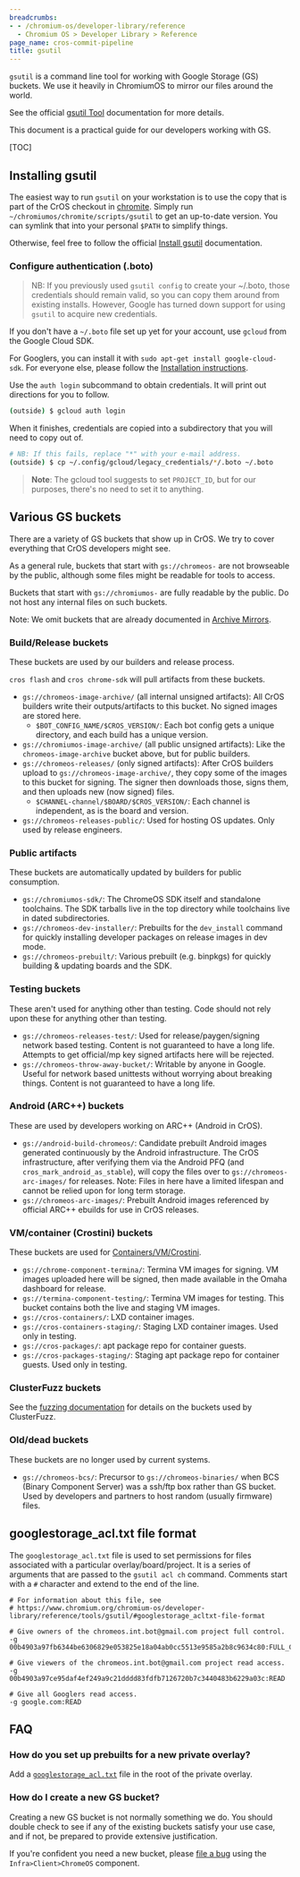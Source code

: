 ```yaml
---
breadcrumbs:
- - /chromium-os/developer-library/reference
  - Chromium OS > Developer Library > Reference
page_name: cros-commit-pipeline
title: gsutil
---
```


`gsutil` is a command line tool for working with Google Storage (GS) buckets.
We use it heavily in ChromiumOS to mirror our files around the world.

See the official [gsutil Tool] documentation for more details.

This document is a practical guide for our developers working with GS.

[TOC]

## Installing gsutil

The easiest way to run `gsutil` on your workstation is to use the copy that is
part of the CrOS checkout in [chromite].
Simply run `~/chromiumos/chromite/scripts/gsutil` to get an up-to-date version.
You can symlink that into your personal `$PATH` to simplify things.

Otherwise, feel free to follow the official [Install gsutil] documentation.

### Configure authentication (.boto)

> NB: If you previously used `gsutil config` to create your ~/.boto, those
> credentials should remain valid, so you can copy them around from existing
> installs.  However, Google has turned down support for using `gsutil` to
> acquire new credentials.

If you don't have a `~/.boto` file set up yet for your account, use `gcloud`
from the Google Cloud SDK.

For Googlers, you can install it with `sudo apt-get install google-cloud-sdk`.
For everyone else, please follow the
[Installation instructions](https://cloud.google.com/sdk/docs/install#installation_instructions).

Use the `auth login` subcommand to obtain credentials.  It will print out
directions for you to follow.

```bash
(outside) $ gcloud auth login
```

When it finishes, credentials are copied into a subdirectory that you will need
to copy out of.

```bash
# NB: If this fails, replace "*" with your e-mail address.
(outside) $ cp ~/.config/gcloud/legacy_credentials/*/.boto ~/.boto
```

> **Note**: The gcloud tool suggests to set `PROJECT_ID`, but for our purposes,
> there's no need to set it to anything.

## Various GS buckets

There are a variety of GS buckets that show up in CrOS.
We try to cover everything that CrOS developers might see.

As a general rule, buckets that start with `gs://chromeos-` are not browseable
by the public, although some files might be readable for tools to access.

Buckets that start with `gs://chromiumos-` are fully readable by the public.
Do not host any internal files on such buckets.

Note: We omit buckets that are already documented in [Archive Mirrors].

### Build/Release buckets

These buckets are used by our builders and release process.

`cros flash` and `cros chrome-sdk` will pull artifacts from these buckets.

*   `gs://chromeos-image-archive/` (all internal unsigned artifacts): All CrOS
    builders write their outputs/artifacts to this bucket.  No signed images
    are stored here.
    *   `$BOT_CONFIG_NAME/$CROS_VERSION/`: Each bot config gets a unique
        directory, and each build has a unique version.
*   `gs://chromiumos-image-archive/` (all public unsigned artifacts): Like the
    `chromeos-image-archive` bucket above, but for public builders.
*   `gs://chromeos-releases/` (only signed artifacts): After CrOS builders
    upload to `gs://chromeos-image-archive/`, they copy some of the images to
    this bucket for signing.  The signer then downloads those, signs them, and
    then uploads new (now signed) files.
    *   `$CHANNEL-channel/$BOARD/$CROS_VERSION/`: Each channel is independent,
        as is the board and version.
*   `gs://chromeos-releases-public/`: Used for hosting OS updates.  Only used
    by release engineers.

### Public artifacts

These buckets are automatically updated by builders for public consumption.

*   `gs://chromiumos-sdk/`: The ChromeOS SDK itself and standalone toolchains.
    The SDK tarballs live in the top directory while toolchains live in dated
    subdirectories.
*   `gs://chromeos-dev-installer/`: Prebuilts for the `dev_install` command
    for quickly installing developer packages on release images in dev mode.
*   `gs://chromeos-prebuilt/`: Various prebuilt (e.g. binpkgs) for quickly
    building & updating boards and the SDK.

### Testing buckets

These aren't used for anything other than testing.
Code should not rely upon these for anything other than testing.

*   `gs://chromeos-releases-test/`: Used for release/paygen/signing network
    based testing.  Content is not guaranteed to have a long life.  Attempts to
    get official/mp key signed artifacts here will be rejected.
*   `gs://chromeos-throw-away-bucket/`: Writable by anyone in Google.  Useful
    for network based unittests without worrying about breaking things.  Content
    is not guaranteed to have a long life.

### Android (ARC++) buckets

These are used by developers working on ARC++ (Android in CrOS).

*   `gs://android-build-chromeos/`: Candidate prebuilt Android images generated
    continuously by the Android infrastructure.  The CrOS infrastructure, after
    verifying them via the Android PFQ (and `cros_mark_android_as_stable`), will
    copy the files over to `gs://chromeos-arc-images/` for releases.
    Note: Files in here have a limited lifespan and cannot be relied upon for
    long term storage.
*   `gs://chromeos-arc-images/`: Prebuilt Android images referenced by official
    ARC++ ebuilds for use in CrOS releases.

### VM/container (Crostini) buckets

These buckets are used for [Containers/VM/Crostini](/chromium-os/developer-library/guides/containers/containers-and-vms/).

*   `gs://chrome-component-termina/`: Termina VM images for signing. VM images
    uploaded here will be signed, then made available in the Omaha dashboard
    for release.
*   `gs://termina-component-testing/`: Termina VM images for testing. This
    bucket contains both the live and staging VM images.
*   `gs://cros-containers/`: LXD container images.
*   `gs://cros-containers-staging/`: Staging LXD container images. Used only
    in testing.
*   `gs://cros-packages/`: apt package repo for container guests.
*   `gs://cros-packages-staging/`: Staging apt package repo for container
    guests. Used only in testing.

### ClusterFuzz buckets

See the [fuzzing documentation](/chromium-os/developer-library/guides/testing/fuzzing/#using-clusterfuzz) for details
on the buckets used by ClusterFuzz.

### Old/dead buckets

These buckets are no longer used by current systems.

*   `gs://chromeos-bcs/`: Precursor to `gs://chromeos-binaries/` when BCS
    (Binary Component Server) was a ssh/ftp box rather than GS bucket.  Used by
    developers and partners to host random (usually firmware) files.

## googlestorage_acl.txt file format

The `googlestorage_acl.txt` file is used to set permissions for files associated
with a particular overlay/board/project.
It is a series of arguments that are passed to the `gsutil acl ch` command.
Comments start with a `#` character and extend to the end of the line.

```
# For information about this file, see
# https://www.chromium.org/chromium-os/developer-library/reference/tools/gsutil/#googlestorage_acltxt-file-format

# Give owners of the chromeos.int.bot@gmail.com project full control.
-g 00b4903a97fb6344be6306829e053825e18a04ab0cc5513e9585a2b8c9634c80:FULL_CONTROL

# Give viewers of the chromeos.int.bot@gmail.com project read access.
-g 00b4903a97ce95daf4ef249a9c21dddd83fdfb7126720b7c3440483b6229a03c:READ

# Give all Googlers read access.
-g google.com:READ
```

## FAQ

### How do you set up prebuilts for a new private overlay?

Add a [`googlestorage_acl.txt`](#googlestorage_acl.txt) file in the root of the
private overlay.

### How do I create a new GS bucket?

Creating a new GS bucket is not normally something we do.
You should double check to see if any of the existing buckets satisfy your use
case, and if not, be prepared to provide extensive justification.

If you're confident you need a new bucket, please [file a bug][bugs] using the
`Infra>Client>ChromeOS` component.


[Archive Mirrors]: /chromium-os/developer-library/reference/third-party/archive-mirrors/
[bugs]: /chromium-os/developer-library/guides/bugs/reporting-bugs/
[chromite]: https://chromium.googlesource.com/chromiumos/chromite/
[gsutil Tool]: https://cloud.google.com/storage/docs/gsutil
[Install gsutil]: https://cloud.google.com/storage/docs/gsutil_install
